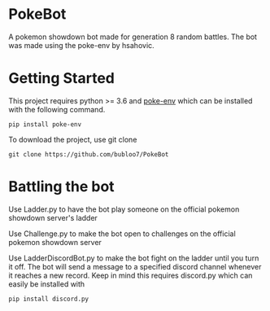 # PokeBot
A pokemon showdown bot made for generation 8 random battles. The bot was made using the poke-env by hsahovic.
# Getting Started
This project requires python >= 3.6 and [poke-env](https://github.com/hsahovic/poke-env) which can be installed with the following command.
```
pip install poke-env
```

To download the project, use git clone
```
git clone https://github.com/bubloo7/PokeBot
```

# Battling the bot
Use Ladder.py to have the bot play someone on the official pokemon showdown server's ladder

Use Challenge.py to make the bot open to challenges on the official pokemon showdown server

Use LadderDiscordBot.py to make the bot fight on the ladder until you turn it off. The bot will send a message to a specified discord channel whenever it reaches a new record. Keep in mind this requires discord.py which can easily be installed with

```
pip install discord.py
```
